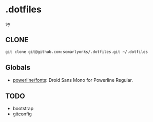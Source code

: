 # .dotfiles

sy

## CLONE

`git clone git@github.com:somarlyonks/.dotfiles.git ~/.dotfiles`

## Globals

- [powerline/fonts](https://github.com/powerline/fonts): Droid Sans Mono for Powerline Regular.

## TODO

- bootstrap
- gitconfig
